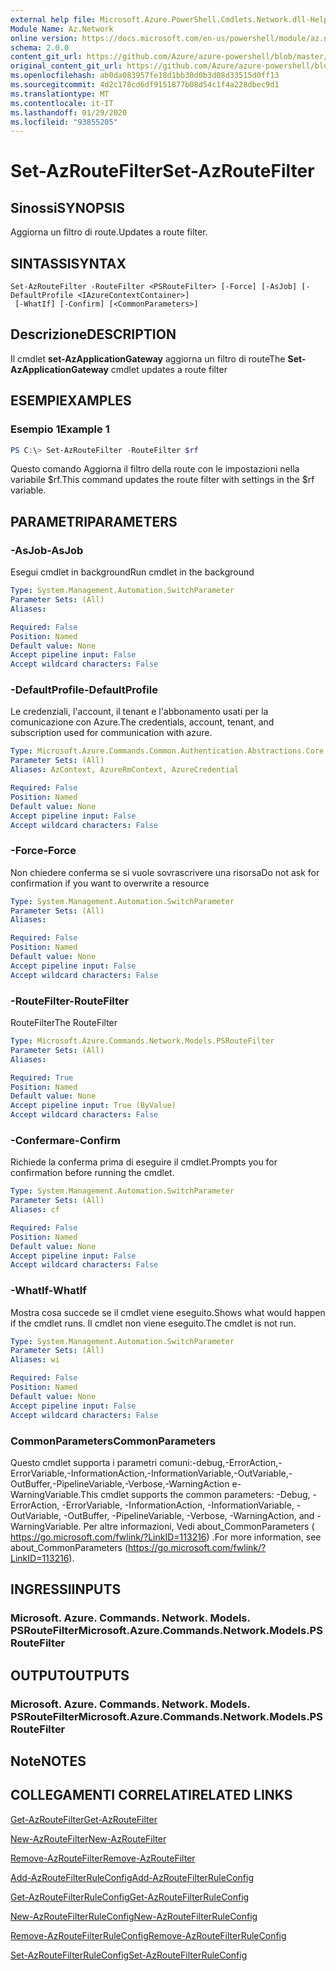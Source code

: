 ```yaml
---
external help file: Microsoft.Azure.PowerShell.Cmdlets.Network.dll-Help.xml
Module Name: Az.Network
online version: https://docs.microsoft.com/en-us/powershell/module/az.network/set-azroutefilter
schema: 2.0.0
content_git_url: https://github.com/Azure/azure-powershell/blob/master/src/Network/Network/help/Set-AzRouteFilter.md
original_content_git_url: https://github.com/Azure/azure-powershell/blob/master/src/Network/Network/help/Set-AzRouteFilter.md
ms.openlocfilehash: ab0da083957fe18d1bb30d0b3d08d33515d0ff13
ms.sourcegitcommit: 4d2c178cd6df9151877b08d54c1f4a228dbec9d1
ms.translationtype: MT
ms.contentlocale: it-IT
ms.lasthandoff: 01/29/2020
ms.locfileid: "93855205"
---
```

# <span data-ttu-id="600fb-101">Set-AzRouteFilter</span><span class="sxs-lookup"><span data-stu-id="600fb-101">Set-AzRouteFilter</span></span>

## <span data-ttu-id="600fb-102">Sinossi</span><span class="sxs-lookup"><span data-stu-id="600fb-102">SYNOPSIS</span></span>
<span data-ttu-id="600fb-103">Aggiorna un filtro di route.</span><span class="sxs-lookup"><span data-stu-id="600fb-103">Updates a route filter.</span></span>

## <span data-ttu-id="600fb-104">SINTASSI</span><span class="sxs-lookup"><span data-stu-id="600fb-104">SYNTAX</span></span>

```
Set-AzRouteFilter -RouteFilter <PSRouteFilter> [-Force] [-AsJob] [-DefaultProfile <IAzureContextContainer>]
 [-WhatIf] [-Confirm] [<CommonParameters>]
```

## <span data-ttu-id="600fb-105">Descrizione</span><span class="sxs-lookup"><span data-stu-id="600fb-105">DESCRIPTION</span></span>
<span data-ttu-id="600fb-106">Il cmdlet **set-AzApplicationGateway** aggiorna un filtro di route</span><span class="sxs-lookup"><span data-stu-id="600fb-106">The **Set-AzApplicationGateway** cmdlet updates a route filter</span></span>

## <span data-ttu-id="600fb-107">ESEMPI</span><span class="sxs-lookup"><span data-stu-id="600fb-107">EXAMPLES</span></span>

### <span data-ttu-id="600fb-108">Esempio 1</span><span class="sxs-lookup"><span data-stu-id="600fb-108">Example 1</span></span>
```powershell
PS C:\> Set-AzRouteFilter -RouteFilter $rf
```

<span data-ttu-id="600fb-109">Questo comando Aggiorna il filtro della route con le impostazioni nella variabile $rf.</span><span class="sxs-lookup"><span data-stu-id="600fb-109">This command updates the route filter with settings in the $rf variable.</span></span>

## <span data-ttu-id="600fb-110">PARAMETRI</span><span class="sxs-lookup"><span data-stu-id="600fb-110">PARAMETERS</span></span>

### <span data-ttu-id="600fb-111">-AsJob</span><span class="sxs-lookup"><span data-stu-id="600fb-111">-AsJob</span></span>
<span data-ttu-id="600fb-112">Esegui cmdlet in background</span><span class="sxs-lookup"><span data-stu-id="600fb-112">Run cmdlet in the background</span></span>

```yaml
Type: System.Management.Automation.SwitchParameter
Parameter Sets: (All)
Aliases:

Required: False
Position: Named
Default value: None
Accept pipeline input: False
Accept wildcard characters: False
```

### <span data-ttu-id="600fb-113">-DefaultProfile</span><span class="sxs-lookup"><span data-stu-id="600fb-113">-DefaultProfile</span></span>
<span data-ttu-id="600fb-114">Le credenziali, l'account, il tenant e l'abbonamento usati per la comunicazione con Azure.</span><span class="sxs-lookup"><span data-stu-id="600fb-114">The credentials, account, tenant, and subscription used for communication with azure.</span></span>

```yaml
Type: Microsoft.Azure.Commands.Common.Authentication.Abstractions.Core.IAzureContextContainer
Parameter Sets: (All)
Aliases: AzContext, AzureRmContext, AzureCredential

Required: False
Position: Named
Default value: None
Accept pipeline input: False
Accept wildcard characters: False
```

### <span data-ttu-id="600fb-115">-Force</span><span class="sxs-lookup"><span data-stu-id="600fb-115">-Force</span></span>
<span data-ttu-id="600fb-116">Non chiedere conferma se si vuole sovrascrivere una risorsa</span><span class="sxs-lookup"><span data-stu-id="600fb-116">Do not ask for confirmation if you want to overwrite a resource</span></span>

```yaml
Type: System.Management.Automation.SwitchParameter
Parameter Sets: (All)
Aliases:

Required: False
Position: Named
Default value: None
Accept pipeline input: False
Accept wildcard characters: False
```

### <span data-ttu-id="600fb-117">-RouteFilter</span><span class="sxs-lookup"><span data-stu-id="600fb-117">-RouteFilter</span></span>
<span data-ttu-id="600fb-118">RouteFilter</span><span class="sxs-lookup"><span data-stu-id="600fb-118">The RouteFilter</span></span>

```yaml
Type: Microsoft.Azure.Commands.Network.Models.PSRouteFilter
Parameter Sets: (All)
Aliases:

Required: True
Position: Named
Default value: None
Accept pipeline input: True (ByValue)
Accept wildcard characters: False
```

### <span data-ttu-id="600fb-119">-Confermare</span><span class="sxs-lookup"><span data-stu-id="600fb-119">-Confirm</span></span>
<span data-ttu-id="600fb-120">Richiede la conferma prima di eseguire il cmdlet.</span><span class="sxs-lookup"><span data-stu-id="600fb-120">Prompts you for confirmation before running the cmdlet.</span></span>

```yaml
Type: System.Management.Automation.SwitchParameter
Parameter Sets: (All)
Aliases: cf

Required: False
Position: Named
Default value: None
Accept pipeline input: False
Accept wildcard characters: False
```

### <span data-ttu-id="600fb-121">-WhatIf</span><span class="sxs-lookup"><span data-stu-id="600fb-121">-WhatIf</span></span>
<span data-ttu-id="600fb-122">Mostra cosa succede se il cmdlet viene eseguito.</span><span class="sxs-lookup"><span data-stu-id="600fb-122">Shows what would happen if the cmdlet runs.</span></span> <span data-ttu-id="600fb-123">Il cmdlet non viene eseguito.</span><span class="sxs-lookup"><span data-stu-id="600fb-123">The cmdlet is not run.</span></span>

```yaml
Type: System.Management.Automation.SwitchParameter
Parameter Sets: (All)
Aliases: wi

Required: False
Position: Named
Default value: None
Accept pipeline input: False
Accept wildcard characters: False
```

### <span data-ttu-id="600fb-124">CommonParameters</span><span class="sxs-lookup"><span data-stu-id="600fb-124">CommonParameters</span></span>
<span data-ttu-id="600fb-125">Questo cmdlet supporta i parametri comuni:-debug,-ErrorAction,-ErrorVariable,-InformationAction,-InformationVariable,-OutVariable,-OutBuffer,-PipelineVariable,-Verbose,-WarningAction e-WarningVariable.</span><span class="sxs-lookup"><span data-stu-id="600fb-125">This cmdlet supports the common parameters: -Debug, -ErrorAction, -ErrorVariable, -InformationAction, -InformationVariable, -OutVariable, -OutBuffer, -PipelineVariable, -Verbose, -WarningAction, and -WarningVariable.</span></span> <span data-ttu-id="600fb-126">Per altre informazioni, Vedi about_CommonParameters ( https://go.microsoft.com/fwlink/?LinkID=113216) .</span><span class="sxs-lookup"><span data-stu-id="600fb-126">For more information, see about_CommonParameters (https://go.microsoft.com/fwlink/?LinkID=113216).</span></span>

## <span data-ttu-id="600fb-127">INGRESSI</span><span class="sxs-lookup"><span data-stu-id="600fb-127">INPUTS</span></span>

### <span data-ttu-id="600fb-128">Microsoft. Azure. Commands. Network. Models. PSRouteFilter</span><span class="sxs-lookup"><span data-stu-id="600fb-128">Microsoft.Azure.Commands.Network.Models.PSRouteFilter</span></span>

## <span data-ttu-id="600fb-129">OUTPUT</span><span class="sxs-lookup"><span data-stu-id="600fb-129">OUTPUTS</span></span>

### <span data-ttu-id="600fb-130">Microsoft. Azure. Commands. Network. Models. PSRouteFilter</span><span class="sxs-lookup"><span data-stu-id="600fb-130">Microsoft.Azure.Commands.Network.Models.PSRouteFilter</span></span>

## <span data-ttu-id="600fb-131">Note</span><span class="sxs-lookup"><span data-stu-id="600fb-131">NOTES</span></span>

## <span data-ttu-id="600fb-132">COLLEGAMENTI CORRELATI</span><span class="sxs-lookup"><span data-stu-id="600fb-132">RELATED LINKS</span></span>

[<span data-ttu-id="600fb-133">Get-AzRouteFilter</span><span class="sxs-lookup"><span data-stu-id="600fb-133">Get-AzRouteFilter</span></span>](./Get-AzRouteFilter.md)

[<span data-ttu-id="600fb-134">New-AzRouteFilter</span><span class="sxs-lookup"><span data-stu-id="600fb-134">New-AzRouteFilter</span></span>](./New-AzRouteFilter.md)

[<span data-ttu-id="600fb-135">Remove-AzRouteFilter</span><span class="sxs-lookup"><span data-stu-id="600fb-135">Remove-AzRouteFilter</span></span>](./Remove-AzRouteFilter.md)

[<span data-ttu-id="600fb-136">Add-AzRouteFilterRuleConfig</span><span class="sxs-lookup"><span data-stu-id="600fb-136">Add-AzRouteFilterRuleConfig</span></span>](./Add-AzRouteFilterRuleConfig.md)

[<span data-ttu-id="600fb-137">Get-AzRouteFilterRuleConfig</span><span class="sxs-lookup"><span data-stu-id="600fb-137">Get-AzRouteFilterRuleConfig</span></span>](./Get-AzRouteFilterRuleConfig.md)

[<span data-ttu-id="600fb-138">New-AzRouteFilterRuleConfig</span><span class="sxs-lookup"><span data-stu-id="600fb-138">New-AzRouteFilterRuleConfig</span></span>](./New-AzRouteFilterRuleConfig.md)

[<span data-ttu-id="600fb-139">Remove-AzRouteFilterRuleConfig</span><span class="sxs-lookup"><span data-stu-id="600fb-139">Remove-AzRouteFilterRuleConfig</span></span>](./Remove-AzRouteFilterRuleConfig.md)

[<span data-ttu-id="600fb-140">Set-AzRouteFilterRuleConfig</span><span class="sxs-lookup"><span data-stu-id="600fb-140">Set-AzRouteFilterRuleConfig</span></span>](./Set-AzRouteFilterRuleConfig.md)
